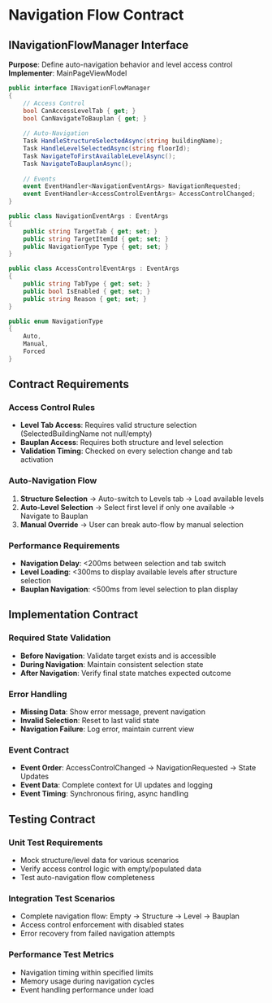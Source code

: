 # Navigation Flow Contract

## INavigationFlowManager Interface

**Purpose**: Define auto-navigation behavior and level access control  
**Implementer**: MainPageViewModel

```csharp
public interface INavigationFlowManager
{
    // Access Control
    bool CanAccessLevelTab { get; }
    bool CanNavigateToBauplan { get; }
    
    // Auto-Navigation
    Task HandleStructureSelectedAsync(string buildingName);
    Task HandleLevelSelectedAsync(string floorId);
    Task NavigateToFirstAvailableLevelAsync();
    Task NavigateToBauplanAsync();
    
    // Events
    event EventHandler<NavigationEventArgs> NavigationRequested;
    event EventHandler<AccessControlEventArgs> AccessControlChanged;
}

public class NavigationEventArgs : EventArgs
{
    public string TargetTab { get; set; }
    public string TargetItemId { get; set; }
    public NavigationType Type { get; set; }
}

public class AccessControlEventArgs : EventArgs
{
    public string TabType { get; set; }
    public bool IsEnabled { get; set; }
    public string Reason { get; set; }
}

public enum NavigationType
{
    Auto,
    Manual,
    Forced
}
```

## Contract Requirements

### Access Control Rules
- **Level Tab Access**: Requires valid structure selection (SelectedBuildingName not null/empty)
- **Bauplan Access**: Requires both structure and level selection
- **Validation Timing**: Checked on every selection change and tab activation

### Auto-Navigation Flow
1. **Structure Selection** → Auto-switch to Levels tab → Load available levels
2. **Auto-Level Selection** → Select first level if only one available → Navigate to Bauplan
3. **Manual Override** → User can break auto-flow by manual selection

### Performance Requirements
- **Navigation Delay**: <200ms between selection and tab switch
- **Level Loading**: <300ms to display available levels after structure selection
- **Bauplan Navigation**: <500ms from level selection to plan display

## Implementation Contract

### Required State Validation
- **Before Navigation**: Validate target exists and is accessible
- **During Navigation**: Maintain consistent selection state
- **After Navigation**: Verify final state matches expected outcome

### Error Handling
- **Missing Data**: Show error message, prevent navigation
- **Invalid Selection**: Reset to last valid state
- **Navigation Failure**: Log error, maintain current view

### Event Contract
- **Event Order**: AccessControlChanged → NavigationRequested → State Updates
- **Event Data**: Complete context for UI updates and logging
- **Event Timing**: Synchronous firing, async handling

## Testing Contract

### Unit Test Requirements
- Mock structure/level data for various scenarios
- Verify access control logic with empty/populated data
- Test auto-navigation flow completeness

### Integration Test Scenarios
- Complete navigation flow: Empty → Structure → Level → Bauplan
- Access control enforcement with disabled states
- Error recovery from failed navigation attempts

### Performance Test Metrics
- Navigation timing within specified limits
- Memory usage during navigation cycles
- Event handling performance under load
